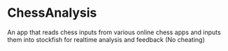 # ChessAnalysis
An app that reads chess inputs from various online chess apps and inputs them into stockfish for realtime analysis and feedback (No cheating)
